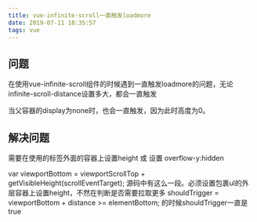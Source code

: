 ```yaml
---
title: vue-infinite-scroll一直触发loadmore
date: 2019-07-11 18:35:57
tags: vue
---
```

## 问题
在使用vue-infinite-scroll组件的时候遇到一直触发loadmore的问题，无论infinite-scroll-distance设置多大，都会一直触发

当父容器的display为none时，也会一直触发，因为此时高度为0。

## 解决问题
需要在使用的标签外面的容器上设置height 或 设置 overflow-y:hidden


var viewportBottom = viewportScrollTop + getVisibleHeight(scrollEventTarget);
源码中有这么一段。必须设置包裹ul的外层容器上设置height，不然在判断是否需要拉取更多
shouldTrigger = viewportBottom + distance >= elementBottom;
的时候shouldTrigger一直是true